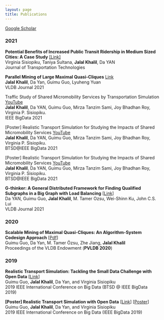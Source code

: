 ```yaml
---
layout: page
title: Publications
---
```


[Google Scholar](https://scholar.google.com/citations?user=mH6ot6kAAAAJ&hl=en)

### 2021
**Potential Benefits of Increased Public Transit Ridership in Medium Sized Cities: A Case Study** [[Link]](https://doi.org/10.4236/jtts.2022.121004) \
Virginia Sisiopiku, Taniya Sultana, **Jalal Khalil**, Da YAN \
Journal of Transportation Technologies

**Parallel Mining of Large Maximal Quasi-Cliques** [Link](https://doi.org/10.1007/s00778-021-00712-2) \
**Jalal Khalil**, Da Yan, Guimu Guo, Lyuheng Yuan \
VLDB Journal 2021

Traffic Study of Shared Micromobility Services by Transportation Simulation [YouTube](https://www.youtube.com/watch?v=irPD1wUYiOA) \
**Jalal Khalil**, Da YAN, Guimu Guo, Mirza Tanzim Sami, Joy Bhadhan Roy, Virginia P. Sisiopiku. \
IEEE BigData 2021

[Poster] Realistic Transport Simulation for Studying the Impacts of Shared Micromobility Services [YouTube](https://youtu.be/SyR0mosJbDg) \
**Jalal Khalil**, Da YAN, Guimu Guo, Mirza Tanzim Sami, Joy Bhadhan Roy, Virginia P. Sisiopiku. \
BTSD@IEEE BigData 2021

[Poster] Realistic Transport Simulation for Studying the Impacts of Shared Micromobility Services [YouTube](https://youtu.be/SyR0mosJbDg) \
**Jalal Khalil**, Da YAN, Guimu Guo, Mirza Tanzim Sami, Joy Bhadhan Roy, Virginia P. Sisiopiku. \
BTSD@IEEE BigData 2021

<div class="media">
    <div class="media-body">
       <p class="media-heading">
          <strong>G-thinker: A General Distributed Framework for Finding Qualified Subgraphs in a Big Graph with Load Balancing</strong> [<a href="https://doi.org/10.1007/s00778-021-00688-z" target="_blank">Link</a>]<br />
          Da YAN, Guimu Guo, <b>Jalal Khalil</b>, M. Tamer Ozsu, Wei-Shinn Ku, John C.S. Lui<br />
          VLDB Journal 2021<br />
       </p>
    </div>
</div>

<h3>
    <a name='2020'></a> 2020
</h3>

<div class="media">
    <div class="media-body">
       <p class="media-heading">
          <strong>Scalable Mining of Maximal Quasi-Cliques: An Algorithm-System Codesign Approach</strong> [<a href="https://dl.acm.org/doi/10.14778/3436905.3436916" target="_blank">Pdf</a>]<br />
          Guimu Guo, Da Yan, M. Tamer Özsu, Zhe Jiang, <b>Jalal Khalil</b><br />
          Proceedings of the VLDB Endowment (<b>PVLDB 2020</b>)<br />
       </p>
    </div>
</div>

<h3>
    <a name='2019'></a> 2019
</h3>

<div class="media">
    <div class="media-body">
       <p class="media-heading">
          <strong>Realistic Transport Simulation: Tackling the Small Data Challenge with Open Data</strong> [<a href="https://doi.org/10.1109/BigData47090.2019.9006457" target="_blank">Link</a>]<br />
          Guimu Guo, <b>Jalal Khalil</b>, Da Yan, and Virginia Sisiopiku<br />
          2019 IEEE International Conference on Big Data (BTSD @ IEEE BigData 2019)<br />
       </p>
    </div>
</div>

<div class="media">
    <div class="media-body">
       <p class="media-heading">
          <strong> [Poster] Realistic Transport Simulation with Open Data</strong> [<a href="https://doi.org/10.1109/BigData47090.2019.9006291" target="_blank">Link</a>] [<a href="../_data/bigdata19sim_poster.pdf" target="_blank">Poster</a>]<br />
          Guimu Guo, <b>Jalal Khalil</b>, Da Yan, and Virginia Sisiopiku<br />
          2019 IEEE International Conference on Big Data (IEEE BigData 2019)<br />
       </p>
    </div>
</div>

